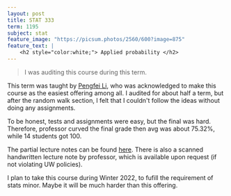 ```yaml
---
layout: post
title: STAT 333
term: 1195
subject: stat
feature_image: "https://picsum.photos/2560/600?image=875"
feature_text: |
    <h2 style="color:white;"> Applied probability </h2>
---
```


 > I was auditing this course during this term.

This term was taught by [Pengfei Li](http://sas.uwaterloo.ca/~p4li/), who was acknowledged to make this course as the easiest offering among all. I audited for about half a term, but after the random walk section, I felt that I couldn't follow the ideas without doing any assignments.

To be honest, tests and assignments were easy, but the final was hard. Therefore, professor curved the final grade then avg was about 75.32%, while 14 students got 100.

The partial lecture notes can be found [here](/markdown/1195/stat333/). There is also a scanned handwritten lecture note by professor, which is available upon request (if not violating UW policies).

I plan to take this course during Winter 2022, to fufill the requirement of stats minor. Maybe it will be much harder than this offering.
